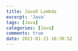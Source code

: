 ```yaml
---
title: Java8 Lambda
excerpt: 'Java'
tags: [Java]
categories: [Java]
comments: true
date: 2021-01-21 10:30:52
---
```


